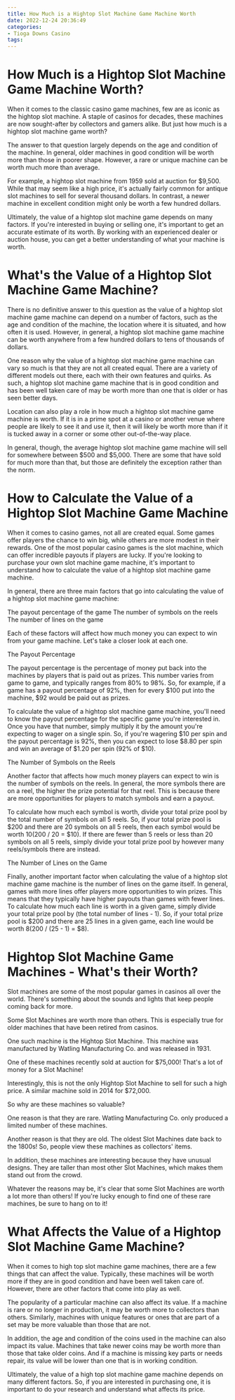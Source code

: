 ```yaml
---
title: How Much is a Hightop Slot Machine Game Machine Worth
date: 2022-12-24 20:36:49
categories:
- Tioga Downs Casino
tags:
---
```



#  How Much is a Hightop Slot Machine Game Machine Worth?

When it comes to the classic casino game machines, few are as iconic as the hightop slot machine. A staple of casinos for decades, these machines are now sought-after by collectors and gamers alike. But just how much is a hightop slot machine game worth?

The answer to that question largely depends on the age and condition of the machine. In general, older machines in good condition will be worth more than those in poorer shape. However, a rare or unique machine can be worth much more than average.

For example, a hightop slot machine from 1959 sold at auction for $9,500. While that may seem like a high price, it's actually fairly common for antique slot machines to sell for several thousand dollars. In contrast, a newer machine in excellent condition might only be worth a few hundred dollars.

Ultimately, the value of a hightop slot machine game depends on many factors. If you're interested in buying or selling one, it's important to get an accurate estimate of its worth. By working with an experienced dealer or auction house, you can get a better understanding of what your machine is worth.

#  What's the Value of a Hightop Slot Machine Game Machine?

There is no definitive answer to this question as the value of a hightop slot machine game machine can depend on a number of factors, such as the age and condition of the machine, the location where it is situated, and how often it is used. However, in general, a hightop slot machine game machine can be worth anywhere from a few hundred dollars to tens of thousands of dollars.

One reason why the value of a hightop slot machine game machine can vary so much is that they are not all created equal. There are a variety of different models out there, each with their own features and quirks. As such, a hightop slot machine game machine that is in good condition and has been well taken care of may be worth more than one that is older or has seen better days.

Location can also play a role in how much a hightop slot machine game machine is worth. If it is in a prime spot at a casino or another venue where people are likely to see it and use it, then it will likely be worth more than if it is tucked away in a corner or some other out-of-the-way place.

In general, though, the average hightop slot machine game machine will sell for somewhere between $500 and $5,000. There are some that have sold for much more than that, but those are definitely the exception rather than the norm.

#  How to Calculate the Value of a Hightop Slot Machine Game Machine

When it comes to casino games, not all are created equal. Some games offer players the chance to win big, while others are more modest in their rewards. One of the most popular casino games is the slot machine, which can offer incredible payouts if players are lucky. If you're looking to purchase your own slot machine game machine, it's important to understand how to calculate the value of a hightop slot machine game machine.

In general, there are three main factors that go into calculating the value of a hightop slot machine game machine:

The payout percentage of the game The number of symbols on the reels The number of lines on the game

Each of these factors will affect how much money you can expect to win from your game machine. Let's take a closer look at each one.

The Payout Percentage

The payout percentage is the percentage of money put back into the machines by players that is paid out as prizes. This number varies from game to game, and typically ranges from 80% to 98%. So, for example, if a game has a payout percentage of 92%, then for every $100 put into the machine, $92 would be paid out as prizes.

To calculate the value of a hightop slot machine game machine, you'll need to know the payout percentage for the specific game you're interested in. Once you have that number, simply multiply it by the amount you're expecting to wager on a single spin. So, if you're wagering $10 per spin and the payout percentage is 92%, then you can expect to lose $8.80 per spin and win an average of $1.20 per spin (92% of $10).

The Number of Symbols on the Reels

Another factor that affects how much money players can expect to win is the number of symbols on the reels. In general, the more symbols there are on a reel, the higher the prize potential for that reel. This is because there are more opportunities for players to match symbols and earn a payout.

To calculate how much each symbol is worth, divide your total prize pool by the total number of symbols on all 5 reels. So, if your total prize pool is $200 and there are 20 symbols on all 5 reels, then each symbol would be worth $10 ($200 / 20 = $10). If there are fewer than 5 reels or less than 20 symbols on all 5 reels, simply divide your total prize pool by however many reels/symbols there are instead.

The Number of Lines on the Game

Finally, another important factor when calculating the value of a hightop slot machine game machine is the number of lines on the game itself. In general, games with more lines offer players more opportunities to win prizes. This means that they typically have higher payouts than games with fewer lines. To calculate how much each line is worth in a given game, simply divide your total prize pool by (the total number of lines - 1). So, if your total prize pool is $200 and there are 25 lines in a given game, each line would be worth $8 ($200 / (25 - 1) = $8).

#  Hightop Slot Machine Game Machines - What's their Worth?

Slot machines are some of the most popular games in casinos all over the world. There's something about the sounds and lights that keep people coming back for more.

Some Slot Machines are worth more than others. This is especially true for older machines that have been retired from casinos.

One such machine is the Hightop Slot Machine. This machine was manufactured by Watling Manufacturing Co. and was released in 1931.

One of these machines recently sold at auction for $75,000! That's a lot of money for a Slot Machine!

Interestingly, this is not the only Hightop Slot Machine to sell for such a high price. A similar machine sold in 2014 for $72,000.

So why are these machines so valuable?

One reason is that they are rare. Watling Manufacturing Co. only produced a limited number of these machines.

Another reason is that they are old. The oldest Slot Machines date back to the 1800s! So, people view these machines as collectors' items.

In addition, these machines are interesting because they have unusual designs. They are taller than most other Slot Machines, which makes them stand out from the crowd.

Whatever the reasons may be, it's clear that some Slot Machines are worth a lot more than others! If you're lucky enough to find one of these rare machines, be sure to hang on to it!

#  What Affects the Value of a Hightop Slot Machine Game Machine?

When it comes to high top slot machine game machines, there are a few things that can affect the value. Typically, these machines will be worth more if they are in good condition and have been well taken care of. However, there are other factors that come into play as well.

The popularity of a particular machine can also affect its value. If a machine is rare or no longer in production, it may be worth more to collectors than others. Similarly, machines with unique features or ones that are part of a set may be more valuable than those that are not.

In addition, the age and condition of the coins used in the machine can also impact its value. Machines that take newer coins may be worth more than those that take older coins. And if a machine is missing key parts or needs repair, its value will be lower than one that is in working condition.

Ultimately, the value of a high top slot machine game machine depends on many different factors. So, if you are interested in purchasing one, it is important to do your research and understand what affects its price.